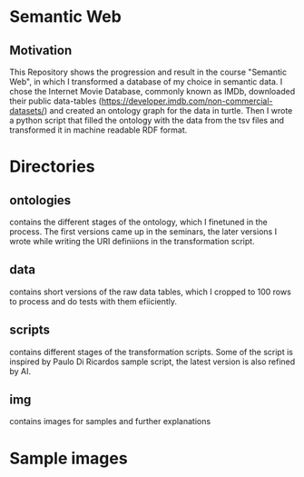 # Semantic Web

## Motivation

This Repository shows the progression and result in the course "Semantic Web", in which I transformed a database of my choice in semantic data. 
I chose the Internet Movie Database, commonly known as IMDb, downloaded their public data-tables (https://developer.imdb.com/non-commercial-datasets/) and created an ontology graph for the data in turtle. 
Then I wrote a python script that filled the ontology with the data from the tsv files and transformed it in machine readable RDF format. 

# Directories

## ontologies

contains the different stages of the ontology, which I finetuned in the process. The first versions came up in the seminars, the later versions I wrote while writing the URI definiions in the transformation script. 


## data

contains short versions of the raw data tables, which I cropped to 100 rows to process and do tests with them efiiciently. 


## scripts

contains different stages of the transformation scripts. Some of the script is inspired by Paulo Di Ricardos sample script, the latest version is also refined by AI.

## img

contains images for samples and further explanations

# Sample images


